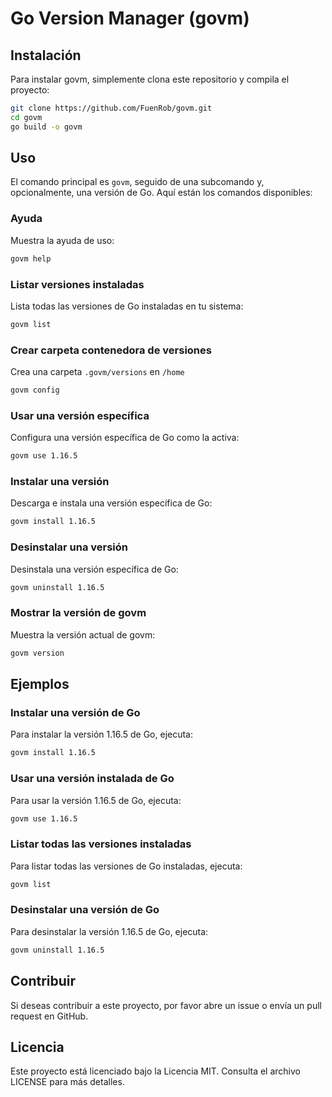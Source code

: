 # Go Version Manager (govm)
## Instalación

Para instalar govm, simplemente clona este repositorio y compila el proyecto:

```sh
git clone https://github.com/FuenRob/govm.git
cd govm
go build -o govm
```

## Uso

El comando principal es `govm`, seguido de una subcomando y, opcionalmente, una versión de Go. Aquí están los comandos disponibles:

### Ayuda

Muestra la ayuda de uso:

```sh
govm help
```

### Listar versiones instaladas

Lista todas las versiones de Go instaladas en tu sistema:

```sh
govm list
```

### Crear carpeta contenedora de versiones
Crea una carpeta `.govm/versions` en `/home`

```sh
govm config
```

### Usar una versión específica

Configura una versión específica de Go como la activa:

```sh
govm use 1.16.5
```

### Instalar una versión

Descarga e instala una versión específica de Go:

```sh
govm install 1.16.5
```

### Desinstalar una versión

Desinstala una versión específica de Go:

```sh
govm uninstall 1.16.5
```

### Mostrar la versión de govm

Muestra la versión actual de govm:

```sh
govm version
```

## Ejemplos

### Instalar una versión de Go

Para instalar la versión 1.16.5 de Go, ejecuta:

```sh
govm install 1.16.5
```

### Usar una versión instalada de Go

Para usar la versión 1.16.5 de Go, ejecuta:

```sh
govm use 1.16.5
```

### Listar todas las versiones instaladas

Para listar todas las versiones de Go instaladas, ejecuta:

```sh
govm list
```

### Desinstalar una versión de Go

Para desinstalar la versión 1.16.5 de Go, ejecuta:

```sh
govm uninstall 1.16.5
```

## Contribuir

Si deseas contribuir a este proyecto, por favor abre un issue o envía un pull request en GitHub.

## Licencia

Este proyecto está licenciado bajo la Licencia MIT. Consulta el archivo LICENSE para más detalles.
